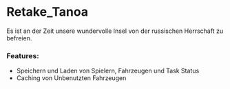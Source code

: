 # Retake_Tanoa

Es ist an der Zeit unsere wundervolle Insel von der russischen Herrschaft zu befreien. 



### Features:

- Speichern und Laden von Spielern, Fahrzeugen und Task Status
- Caching von Unbenutzten Fahrzeugen




